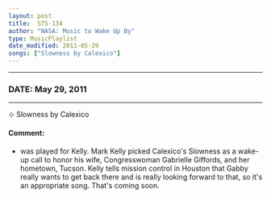 ```yaml
---
layout: post
title:  STS-134
author: "NASA: Music to Wake Up By"
type: MusicPlaylist
date_modified: 2011-05-29
songs: ["Slowness by Calexico"]
---
```


----
### DATE: May 29, 2011
----
⊹ Slowness by Calexico

#### Comment:
* was played for Kelly. Mark Kelly picked Calexico's Slowness as a wake-up call to honor his wife, Congresswoman Gabrielle Giffords, and her hometown, Tucson. Kelly tells mission control in Houston that Gabby really wants to get back there and is really looking forward to that, so it's an appropriate song. That's coming soon.



<br/>
<center>
	<a target="_blank"
	   href="https://twitter.com/intent/tweet?hashtags=Space,NASA,Playlist,NASAWakeupCalls,SpaceProgram&text={{ page.author}}, '{{ page.songs.first }}' {{ page.title }}, {{ page.date | date: '%B %d, %Y' }}. {{ site.url }}{{ page.url }}&via=nasawakeupcalls"><i class="fab fa-twitter" alt="Tweet this page" style="font-size: 1.3em;"></i></a>
	&nbsp; 	<i class="fas fa-user-astronaut" style="font-size: 1.5em;"></i> &nbsp;
    <a type="amzn" search="'Slowness by Calexico'" category="popular music">
    <i class="fab fa-amazon" style="font-size: 1.3em;"></i></a>
</center>
